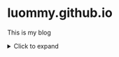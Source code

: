 # luommy.github.io
This is my blog

<details>
<summary>Click to expand</summary>

siyuan&amp;hexo Notes~
-----------2023

</details>



